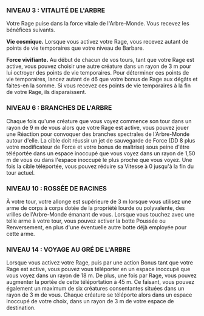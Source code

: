 
### NIVEAU 3 : VITALITÉ DE L'ARBRE

Votre Rage puise dans la force vitale de l'Arbre-Monde. Vous recevez les bénéfices suivants.

**Vie cosmique.** Lorsque vous activez votre Rage, vous recevez autant de points de vie temporaires que votre niveau de Barbare.

**Force vivifiante.** Au début de chacun de vos tours, tant que votre Rage est active, vous pouvez choisir une autre créature dans un rayon de 3 m pour lui octroyer des points de vie temporaires. Pour déterminer ces points de vie temporaires, lancez autant de d6 que votre bonus de Rage aux dégâts et faites-en la somme. Si vous recevez ces points de vie temporaires à la fin de votre Rage, ils disparaissent.

### NIVEAU 6 : BRANCHES DE L'ARBRE

Chaque fois qu'une créature que vous voyez commence son tour dans un rayon de 9 m de vous alors que votre Rage est active, vous pouvez jouer une Réaction pour convoquer des branches spectrales de l'Arbre-Monde autour d'elle. La cible doit réussir un jet de sauvegarde de Force (DD 8 plus votre modificateur de Force et votre bonus de maîtrise) sous peine d'être téléportée dans un espace inoccupé que vous voyez dans un rayon de 1,50 m de vous ou dans l'espace inoccupé le plus proche que vous voyez. Une fois la cible téléportée, vous pouvez réduire sa Vitesse à 0 jusqu'à la fin du tour actuel.

### NIVEAU 10 : ROSSÉE DE RACINES

À votre tour, votre allonge est supérieure de 3 m lorsque vous utilisez une arme de corps à corps dotée de la propriété lourde ou polyvalente, des vrilles de l'Arbre-Monde émanant de vous. Lorsque vous touchez avec une telle arme à votre tour, vous pouvez activer la botte Poussée ou Renversement, en plus d'une éventuelle autre botte déjà employée pour cette arme.

### NIVEAU 14 : VOYAGE AU GRÉ DE L'ARBRE

Lorsque vous activez votre Rage, puis par une action Bonus tant que votre Rage est active, vous pouvez vous téléporter en un espace inoccupé que vous voyez dans un rayon de 18 m. De plus, une fois par Rage, vous pouvez augmenter la portée de cette téléportation à 45 m. Ce faisant, vous pouvez également un maximum de six créatures consentantes situées dans un rayon de 3 m de vous. Chaque créature se téléporte alors dans un espace inoccupé de votre choix, dans un rayon de 3 m de votre espace de destination.

